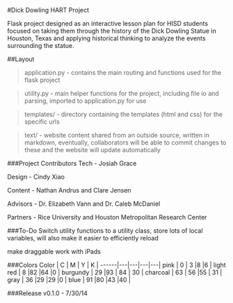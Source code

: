 #Dick Dowling HART Project

Flask project designed as an interactive lesson plan for HISD students focused on taking them through the history of the Dick Dowling Statue in Houston, Texas and applying historical thinking to analyze the events surrounding the statue. 

##Layout
> application.py - contains the main routing and functions used for the flask project

> utility.py - main helper functions for the project, including file io and parsing, imported to application.py for use

> templates/ - directory containing the templates (html and css) for the specific urls 

> text/ - website content shared from an outside source, written in markdown, eventually, collaborators will be able to commit changes to these and the website will update automatically

###Project Contributors
Tech - Josiah Grace

Design - Cindy Xiao

Content - Nathan Andrus and Clare Jensen

Advisors - Dr. Elizabeth Vann and Dr. Caleb McDaniel

Partners - Rice University and Houston Metropolitan Research Center

###To-Do
Switch utility functions to a utility class, store lots of local variables, will also make it easier to efficiently reload

make draggable work with iPads

###Colors
Color | C | M | Y | K | 
------|---|---|---|---|
pink |  0 | 3  |8  |6 | 
light red | 8 |82 |64 |0 |
burgundy | 29 |93 | 84 | 30 |
charcoal | 63 | 56  |55  | 31 |
gray | 36 |29 |29 |0 |
blue | 91 |80 |43 |40 |

###Release
v0.1.0 - 7/30/14
